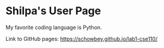 # Shilpa's User Page
My favorite coding language is Python.

Link to GitHub pages: https://schowbey.github.io/lab1-cse110/
